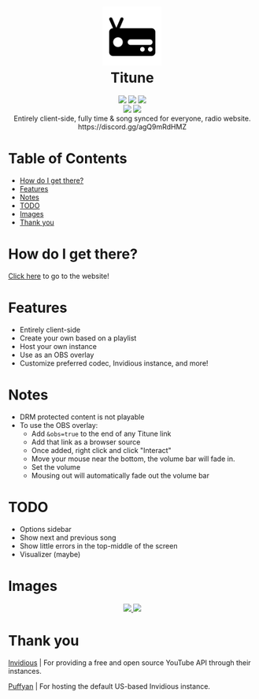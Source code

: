 <h1 align="center">
 <img height="120px" src="icons/titune.png" />
 <br />
 Titune
</h1>
<div align="center">
 <img src="https://img.shields.io/github/actions/workflow/status/SpikeHD/Titune/deploy.yml" />
 <img src="https://img.shields.io/github/package-json/v/SpikeHD/Titune" />
 <img src="https://img.shields.io/github/repo-size/SpikeHD/Titune" />
</div>
<div align="center">
 <img src="https://img.shields.io/github/commit-activity/m/SpikeHD/Titune" />
 <img src="https://img.shields.io/github/stars/SpikeHD/Titune" />
</div>

<div align="center">
 Entirely client-side, fully time & song synced for everyone, radio website.
 <br/>
 https://discord.gg/agQ9mRdHMZ
</div>

# Table of Contents

* [How do I get there?](#how-do-i-get-there)
* [Features](#features)
* [Notes](#notes)
* [TODO](#todo)
* [Images](#images)
* [Thank you](#thank-you)

# How do I get there?

[Click here](https://spikehd.github.io/Titune/) to go to the website! 

# Features

* Entirely client-side
* Create your own based on a playlist
* Host your own instance
* Use as an OBS overlay
* Customize preferred codec, Invidious instance, and more!

# Notes

* DRM protected content is not playable
* To use the OBS overlay:
  * Add `&obs=true` to the end of any Titune link
  * Add that link as a browser source
  * Once added, right click and click "Interact"
  * Move your mouse near the bottom, the volume bar will fade in.
  * Set the volume
  * Mousing out will automatically fade out the volume bar

# TODO

* Options sidebar
* Show next and previous song
* Show little errors in the top-middle of the screen
* Visualizer (maybe)

# Images

<div align="center">
 <a href="https://spikehd.github.io/Titune/?id=PL9amtKqWY8ajIjSWZFrm7ZPlHY_sSyWMK&name=24/7%20Neon%20White">
   <img width="80%" src="https://github.com/SpikeHD/Titune/assets/25207995/81fdfc93-dc18-414b-bbb8-5334c7797540" />
 </a>

 <img width="80%" src="https://github.com/SpikeHD/Titune/assets/25207995/f6f61dca-fbd6-464d-b311-b1ac254aa061" />
</div>

# Thank you

[Invidious](https://github.com/iv-org/invidious) | For providing a free and open source YouTube API through their instances.

[Puffyan](https://puffyan.us/) | For hosting the default US-based Invidious instance.
